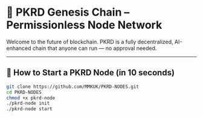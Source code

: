 # 🧠 PKRD Genesis Chain – Permissionless Node Network

Welcome to the future of blockchain. PKRD is a fully decentralized, AI-enhanced chain that anyone can run — no approval needed.

---

## 🚀 How to Start a PKRD Node (in 10 seconds)

```bash
git clone https://github.com/MMKUK/PKRD-NODES.git
cd PKRD-NODES
chmod +x pkrd-node
./pkrd-node init
./pkrd-node start
